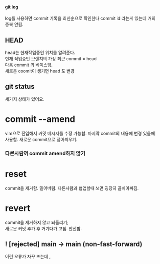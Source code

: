 #### git log
log를 사용하면 commit 기록을 최신순으로 확인한다 
commit id 라는게 있는데 거의 중복 안됨. 

## HEAD 
head는 현재작업중인 위치를 알려준다.  
현재 작업중인 브랜치의 가장 최근 commit = head  
다음 commit 의 베이스임.  
새로운 coomit이 생기면 head 도 변경  

## git status
세가지 상태가 있어요. 
# commit --amend
vim으로 진입해서 커밋 메시지를 수정 가능함. 마지막 commit의 내용에 변경 있을때 사용함. 새로운 commit으로 덮어씌우기.  
### 다른사람꺼 commit amend하지 않기 ###

# reset  
commit을 제거함. 밀어버림. 다른사람과 협업할때 쓰면 굉장히 골치아파짐. 
# revert 
commit을 제거하지 않고 되돌리기;  
새로운 커밋 추가 후 거기다가 고침.  안전함.

## ! [rejected]        main -> main (non-fast-forward)
이런 오류가 자꾸 뜨는데 , 